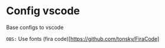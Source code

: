 # Config vscode

Base configs to vscode

`OBS:` Use fonts (fira code)[https://github.com/tonsky/FiraCode]
